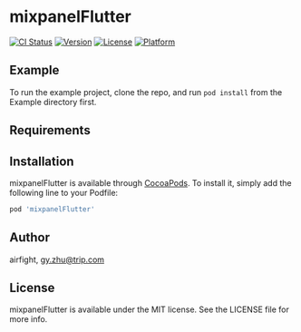 # mixpanelFlutter

[![CI Status](https://img.shields.io/travis/airfight/mixpanelFlutter.svg?style=flat)](https://travis-ci.org/airfight/mixpanelFlutter)
[![Version](https://img.shields.io/cocoapods/v/mixpanelFlutter.svg?style=flat)](https://cocoapods.org/pods/mixpanelFlutter)
[![License](https://img.shields.io/cocoapods/l/mixpanelFlutter.svg?style=flat)](https://cocoapods.org/pods/mixpanelFlutter)
[![Platform](https://img.shields.io/cocoapods/p/mixpanelFlutter.svg?style=flat)](https://cocoapods.org/pods/mixpanelFlutter)

## Example

To run the example project, clone the repo, and run `pod install` from the Example directory first.

## Requirements

## Installation

mixpanelFlutter is available through [CocoaPods](https://cocoapods.org). To install
it, simply add the following line to your Podfile:

```ruby
pod 'mixpanelFlutter'
```

## Author

airfight, gy.zhu@trip.com

## License

mixpanelFlutter is available under the MIT license. See the LICENSE file for more info.
